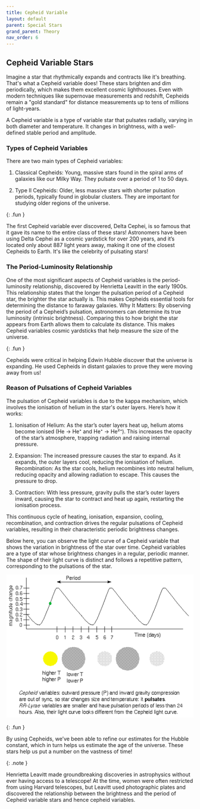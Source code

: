 ```yaml
---
title: Cepheid Variable
layout: default
parent: Special Stars
grand_parent: Theory
nav_order: 6
---
```


## Cepheid Variable Stars

Imagine a star that rhythmically expands and contracts like it's breathing. That's what a Cepheid variable does! These stars brighten and dim periodically, which makes them excellent cosmic lighthouses. Even with modern techniques like supernovae measurements and redshift, Cepheids remain a "gold standard" for distance measurements up to tens of millions of light-years.

A Cepheid variable is a type of variable star that pulsates radially, varying in both diameter and temperature. It changes in brightness, with a well-defined stable period and amplitude.

### Types of Cepheid Variables

There are two main types of Cepheid variables:

1. Classical Cepheids: Young, massive stars found in the spiral arms of galaxies like our Milky Way. They pulsate over a period of 1 to 50 days.

2. Type II Cepheids: Older, less massive stars with shorter pulsation periods, typically found in globular clusters. They are important for studying older regions of the universe.

{: .fun }

 The first Cepheid variable ever discovered, Delta Cephei, is so famous that it gave its name to the entire class of these stars! Astronomers have been using Delta Cephei as a cosmic yardstick for over 200 years, and it’s located only about 887 light years away, making it one of the closest Cepheids to Earth. It's like the celebrity of pulsating stars!

### The Period-Luminosity Relationship

One of the most significant aspects of Cepheid variables is the period-luminosity relationship, discovered by Henrietta Leavitt in the early 1900s. This relationship states that the longer the pulsation period of a Cepheid star, the brighter the star actually is. This makes Cepheids essential tools for determining the distance to faraway galaxies.
Why It Matters: By observing the period of a Cepheid’s pulsation, astronomers can determine its true luminosity (intrinsic brightness). Comparing this to how bright the star appears from Earth allows them to calculate its distance. This makes Cepheid variables cosmic yardsticks that help measure the size of the universe.

{: .fun }

Cepheids were critical in helping Edwin Hubble discover that the universe is expanding. He used Cepheids in distant galaxies to prove they were moving away from us!

### Reason of Pulsations of Cepheid Variables

The pulsation of Cepheid variables is due to the kappa mechanism, which involves the ionisation of helium in the star's outer layers. Here’s how it works:

1. Ionisation of Helium: As the star’s outer layers heat up, helium atoms become ionised (He → He⁺ and He⁺ → He²⁺). This increases the opacity of the star’s atmosphere, trapping radiation and raising internal pressure.

2. Expansion: The increased pressure causes the star to expand. As it expands, the outer layers cool, reducing the ionisation of helium.
Recombination: As the star cools, helium recombines into neutral helium, reducing opacity and allowing radiation to escape. This causes the pressure to drop.

3. Contraction: With less pressure, gravity pulls the star’s outer layers inward, causing the star to contract and heat up again, restarting the ionisation process.

This continuous cycle of heating, ionisation, expansion, cooling, recombination, and contraction drives the regular pulsations of Cepheid variables, resulting in their characteristic periodic brightness changes.

Below here, you can observe the light curve of a Cepheid variable that shows the variation in brightness of the star over time. Cepheid variables are a type of star whose brightness changes in a regular, periodic manner. The shape of their light curve is distinct and follows a repetitive pattern, corresponding to the pulsations of the star.

![Light Curve](../../assets/images/theory/special%20stars/cepheid%20variable/cepheid.gif)

{: .fun }

By using Cepheids, we’ve been able to refine our estimates for the Hubble constant, which in turn helps us estimate the age of the universe. These stars help us put a number on the vastness of time!

{: .note }

Henrietta Leavitt made groundbreaking discoveries in astrophysics without ever having access to a telescope! At the time, women were often restricted from using Harvard telescopes, but Leavitt used photographic plates and discovered the relationship between the brightness and the period of Cepheid variable stars and hence cepheid variables.
